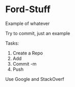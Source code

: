 # Ford-Stuff
Example of whatever

Try to commit, just an example

Tasks: 
1. Create a Repo
2. Add
3. Commit -m
4. Push

Use Google and StackOverf